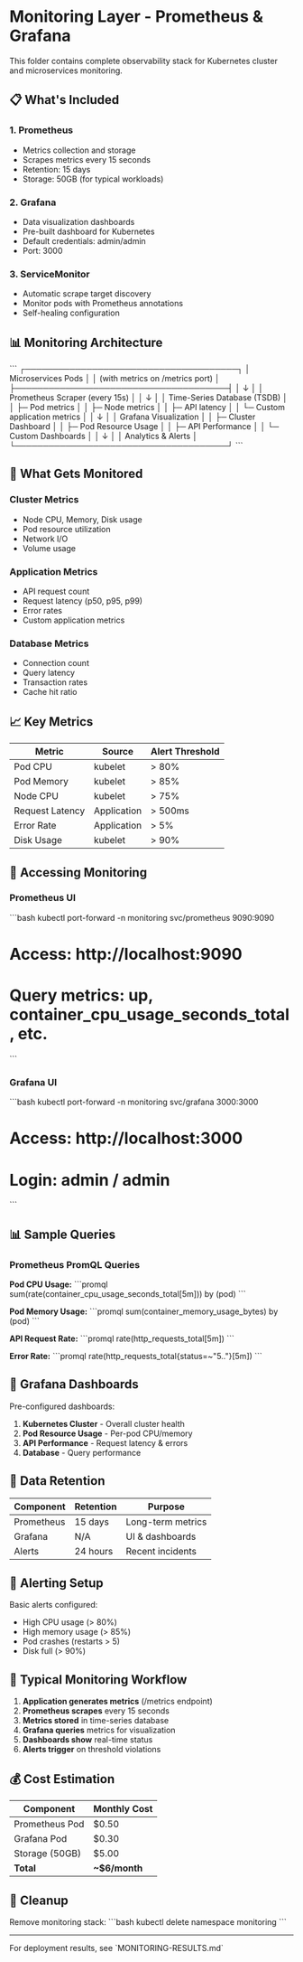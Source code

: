 # Monitoring Layer - Prometheus & Grafana

This folder contains complete observability stack for Kubernetes cluster and microservices monitoring.

## 📋 What's Included

### 1. Prometheus
- Metrics collection and storage
- Scrapes metrics every 15 seconds
- Retention: 15 days
- Storage: 50GB (for typical workloads)

### 2. Grafana
- Data visualization dashboards
- Pre-built dashboard for Kubernetes
- Default credentials: admin/admin
- Port: 3000

### 3. ServiceMonitor
- Automatic scrape target discovery
- Monitor pods with Prometheus annotations
- Self-healing configuration

## 📊 Monitoring Architecture

\`\`\`
┌──────────────────────────────────────┐
│     Microservices Pods               │
│  (with metrics on /metrics port)     │
├──────────────────────────────────────┤
│              ↓                       │
│   Prometheus Scraper (every 15s)     │
│              ↓                       │
│  Time-Series Database (TSDB)         │
│  ├─ Pod metrics                      │
│  ├─ Node metrics                     │
│  ├─ API latency                      │
│  └─ Custom application metrics       │
│              ↓                       │
│   Grafana Visualization              │
│  ├─ Cluster Dashboard                │
│  ├─ Pod Resource Usage               │
│  ├─ API Performance                  │
│  └─ Custom Dashboards                │
│              ↓                       │
│        Analytics & Alerts            │
└──────────────────────────────────────┘
\`\`\`

## 🚀 What Gets Monitored

### Cluster Metrics
- Node CPU, Memory, Disk usage
- Pod resource utilization
- Network I/O
- Volume usage

### Application Metrics
- API request count
- Request latency (p50, p95, p99)
- Error rates
- Custom application metrics

### Database Metrics
- Connection count
- Query latency
- Transaction rates
- Cache hit ratio

## 📈 Key Metrics

| Metric | Source | Alert Threshold |
|--------|--------|-----------------|
| Pod CPU | kubelet | > 80% |
| Pod Memory | kubelet | > 85% |
| Node CPU | kubelet | > 75% |
| Request Latency | Application | > 500ms |
| Error Rate | Application | > 5% |
| Disk Usage | kubelet | > 90% |

## 🧪 Accessing Monitoring

### Prometheus UI
\`\`\`bash
kubectl port-forward -n monitoring svc/prometheus 9090:9090

# Access: http://localhost:9090
# Query metrics: up, container_cpu_usage_seconds_total, etc.
\`\`\`

### Grafana UI
\`\`\`bash
kubectl port-forward -n monitoring svc/grafana 3000:3000

# Access: http://localhost:3000
# Login: admin / admin
\`\`\`

## 📊 Sample Queries

### Prometheus PromQL Queries

**Pod CPU Usage:**
\`\`\`promql
sum(rate(container_cpu_usage_seconds_total[5m])) by (pod)
\`\`\`

**Pod Memory Usage:**
\`\`\`promql
sum(container_memory_usage_bytes) by (pod)
\`\`\`

**API Request Rate:**
\`\`\`promql
rate(http_requests_total[5m])
\`\`\`

**Error Rate:**
\`\`\`promql
rate(http_requests_total{status=~"5.."}[5m])
\`\`\`

## 🎯 Grafana Dashboards

Pre-configured dashboards:
1. **Kubernetes Cluster** - Overall cluster health
2. **Pod Resource Usage** - Per-pod CPU/memory
3. **API Performance** - Request latency & errors
4. **Database** - Query performance

## 💾 Data Retention

| Component | Retention | Purpose |
|-----------|-----------|---------|
| Prometheus | 15 days | Long-term metrics |
| Grafana | N/A | UI & dashboards |
| Alerts | 24 hours | Recent incidents |

## 🔔 Alerting Setup

Basic alerts configured:
- High CPU usage (> 80%)
- High memory usage (> 85%)
- Pod crashes (restarts > 5)
- Disk full (> 90%)

## 📝 Typical Monitoring Workflow

1. **Application generates metrics** (/metrics endpoint)
2. **Prometheus scrapes** every 15 seconds
3. **Metrics stored** in time-series database
4. **Grafana queries** metrics for visualization
5. **Dashboards show** real-time status
6. **Alerts trigger** on threshold violations

## 💰 Cost Estimation

| Component | Monthly Cost |
|-----------|--------------|
| Prometheus Pod | \$0.50 |
| Grafana Pod | \$0.30 |
| Storage (50GB) | \$5.00 |
| **Total** | **~\$6/month** |

## 🧹 Cleanup

Remove monitoring stack:
\`\`\`bash
kubectl delete namespace monitoring
\`\`\`

---

For deployment results, see \`MONITORING-RESULTS.md\`
